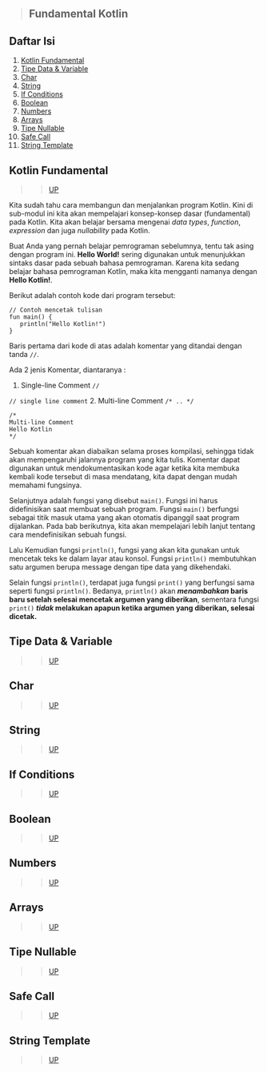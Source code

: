 > ## Fundamental Kotlin

## Daftar Isi
1. [Kotlin Fundamental](#instalasi-intellij-idea)
2. [Tipe Data & Variable](#fundamental)
3. [Char](#control-flow)
4. [String](#object-oriented-programming)
5. [If Conditions](#kotlin-corountines)
6. [Boolean](#kotlin-corountines)
7. [Numbers](#kotlin-corountines)
8. [Arrays](#kotlin-corountines)
9. [Tipe Nullable](#kotlin-corountines)
10. [Safe Call](#kotlin-corountines)
11. [String Template](#kotlin-corountines)

## Kotlin Fundamental
>> [UP](#daftar-isi)

Kita sudah tahu cara  membangun dan menjalankan program Kotlin. Kini di sub-modul ini kita akan mempelajari konsep-konsep dasar (fundamental) pada Kotlin. Kita akan belajar bersama mengenai _data types_, _function_, _expression_ dan juga _nullability_ pada Kotlin.

Buat Anda yang pernah belajar pemrograman sebelumnya, tentu tak asing dengan program ini. **Hello World!** sering digunakan untuk menunjukkan sintaks dasar pada sebuah bahasa pemrograman. Karena kita sedang belajar bahasa pemrograman Kotlin, maka kita mengganti namanya dengan **Hello Kotlin!**.

Berikut adalah contoh kode dari program tersebut:

```
// Contoh mencetak tulisan
fun main() {
   println("Hello Kotlin!")
}
```

Baris pertama dari kode di atas adalah komentar yang ditandai dengan tanda `//`.

Ada 2 jenis Komentar, diantaranya :
1. Single-line Comment `//`

``// single line comment``
2. Multi-line Comment `/* .. */`

```
/*
Multi-line Comment
Hello Kotlin
*/
```

Sebuah komentar akan diabaikan selama proses kompilasi, sehingga tidak akan mempengaruhi jalannya program yang kita tulis. Komentar dapat digunakan untuk mendokumentasikan kode agar ketika kita membuka kembali kode tersebut di masa mendatang, kita dapat dengan mudah memahami fungsinya.


Selanjutnya adalah fungsi yang disebut `main()`. Fungsi ini harus didefinisikan saat membuat sebuah program. Fungsi `main()` berfungsi sebagai titik masuk utama yang akan otomatis dipanggil saat program dijalankan. Pada bab berikutnya, kita akan mempelajari lebih lanjut tentang cara mendefinisikan sebuah fungsi.

Lalu Kemudian fungsi `println()`, fungsi yang akan kita gunakan untuk mencetak teks ke dalam layar atau konsol. Fungsi `println()` membutuhkan satu argumen berupa message dengan tipe data yang dikehendaki.

Selain fungsi `println()`, terdapat juga fungsi `print()` yang berfungsi sama seperti fungsi `println()`. Bedanya, `println()` akan **_menambahkan_ baris baru setelah selesai mencetak argumen yang diberikan**, sementara fungsi `print()` **_tidak_ melakukan apapun ketika argumen yang diberikan, selesai dicetak.**


## Tipe Data & Variable
>> [UP](#daftar-isi)
## Char
>> [UP](#daftar-isi)
## String
>> [UP](#daftar-isi)
## If Conditions
>> [UP](#daftar-isi)
## Boolean
>> [UP](#daftar-isi)
## Numbers
>> [UP](#daftar-isi)
## Arrays
>> [UP](#daftar-isi)
## Tipe Nullable
>> [UP](#daftar-isi)
## Safe Call
>> [UP](#daftar-isi)
## String Template
>> [UP](#daftar-isi)
